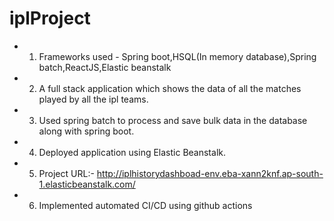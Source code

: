 # iplProject
- 1. Frameworks used - Spring boot,HSQL(In memory database),Spring batch,ReactJS,Elastic beanstalk
- 2. A full stack application which shows the data of all the matches played by all the ipl teams.
- 3. Used spring batch to process and save bulk data in the database along with spring boot.
- 4. Deployed application using Elastic Beanstalk.
- 5. Project URL:- http://iplhistorydashboad-env.eba-xann2knf.ap-south-1.elasticbeanstalk.com/
- 6. Implemented automated CI/CD using github actions
